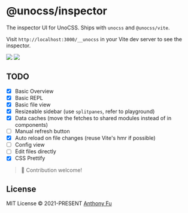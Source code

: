 # @unocss/inspector

The inspector UI for UnoCSS. Ships with `unocss` and `@unocss/vite`.

Visit `http://localhost:3000/__unocss` in your Vite dev server to see the inspector.

<img src="https://user-images.githubusercontent.com/11247099/140885990-1827f5ce-f12a-4ed4-9d63-e5145a65fb4a.png">
<img src="https://user-images.githubusercontent.com/11247099/140886020-7014f412-f020-4aed-a169-d025cc1bbcd3.png">

## TODO

- [x] Basic Overview
- [x] Basic REPL
- [x] Basic file view
- [x] Resizeable sidebar (use `splitpanes`, refer to playground)
- [x] Data caches (move the fetches to shared modules instead of in components)
- [ ] Manual refresh button
- [x] Auto reload on file changes (reuse Vite's hmr if possible)
- [ ] Config view
- [ ] Edit files directly
- [x] CSS Prettify

> 🙌 Contribution welcome!

## License

MIT License &copy; 2021-PRESENT [Anthony Fu](https://github.com/antfu)
